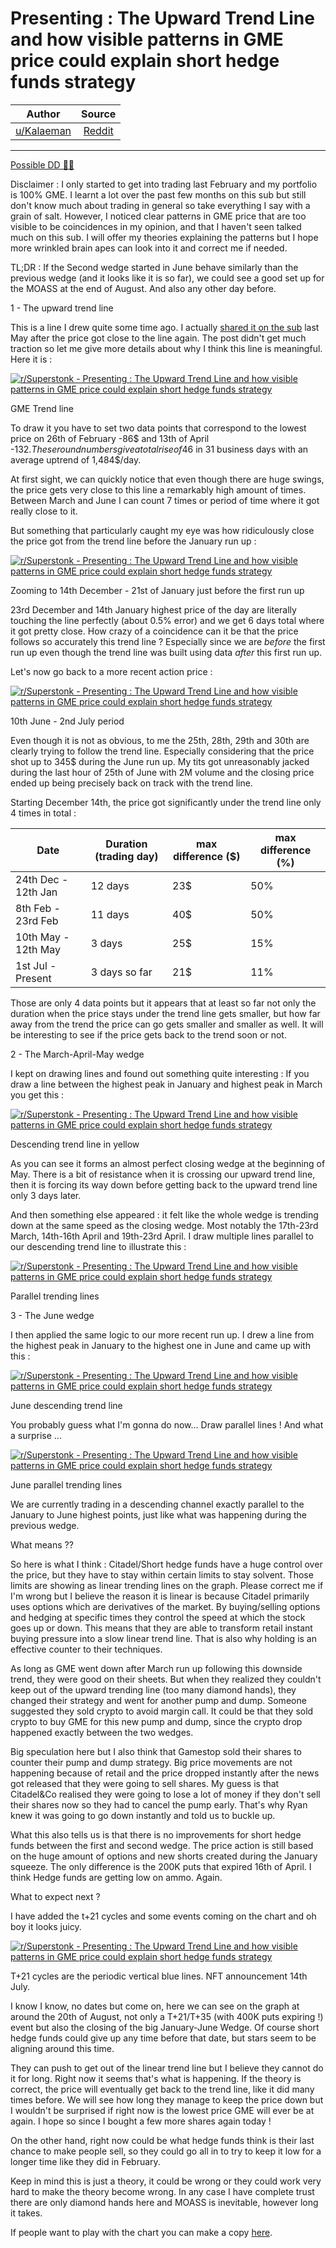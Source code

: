 Presenting : The Upward Trend Line and how visible patterns in GME price could explain short hedge funds strategy
=================================================================================================================

| Author       | Source       | 
| :-------------: |:-------------:|
|  [u/Kalaeman](https://www.reddit.com/user/Kalaeman/) | [Reddit](https://www.reddit.com/r/Superstonk/comments/oez0cl/presenting_the_upward_trend_line_and_how_visible/) | 

---

[Possible DD 👨‍🔬](https://www.reddit.com/r/Superstonk/search?q=flair_name%3A%22Possible%20DD%20%F0%9F%91%A8%E2%80%8D%F0%9F%94%AC%22&restrict_sr=1)

Disclaimer : I only started to get into trading last February and my portfolio is 100% GME. I learnt a lot over the past few months on this sub but still don't know much about trading in general so take everything I say with a grain of salt. However, I noticed clear patterns in GME price that are too visible to be coincidences in my opinion, and that I haven't seen talked much on this sub. I will offer my theories explaining the patterns but I hope more wrinkled brain apes can look into it and correct me if needed.

TL;DR : If the Second wedge started in June behave similarly than the previous wedge (and it looks like it is so far), we could see a good set up for the MOASS at the end of August. And also any other day before.

1 - The upward trend line

This is a line I drew quite some time ago. I actually [shared it on the sub](https://www.reddit.com/r/Superstonk/comments/n4vfx1/not_financial_advice_but_buying_the_dip_close_to/) last May after the price got close to the line again. The post didn't get much traction so let me give more details about why I think this line is meaningful. Here it is :

[![r/Superstonk - Presenting : The Upward Trend Line and how visible patterns in GME price could explain short hedge funds strategy](https://preview.redd.it/2f12tue5ig971.png?width=1285&format=png&auto=webp&s=b58ab508b68f761a957c37218471a6c2c4763d4f)](https://preview.redd.it/2f12tue5ig971.png?width=1285&format=png&auto=webp&s=b58ab508b68f761a957c37218471a6c2c4763d4f)

GME Trend line

To draw it you have to set two data points that correspond to the lowest price on 26th of February -86$ and 13th of April -132$. These round numbers give a total rise of 46$ in 31 business days with an average uptrend of 1,484$/day.

At first sight, we can quickly notice that even though there are huge swings, the price gets very close to this line a remarkably high amount of times. Between March and June I can count 7 times or period of time where it got really close to it.

But something that particularly caught my eye was how ridiculously close the price got from the trend line before the January run up :

[![r/Superstonk - Presenting : The Upward Trend Line and how visible patterns in GME price could explain short hedge funds strategy](https://preview.redd.it/0j8kidevng971.png?width=621&format=png&auto=webp&s=a51b01ba4769efcff06e875a9cf4a8dc7a316d7e)](https://preview.redd.it/0j8kidevng971.png?width=621&format=png&auto=webp&s=a51b01ba4769efcff06e875a9cf4a8dc7a316d7e)

Zooming to 14th December - 21st of January just before the first run up

23rd December and 14th January highest price of the day are literally touching the line perfectly (about 0.5% error) and we get 6 days total where it got pretty close. How crazy of a coincidence can it be that the price follows so accurately this trend line ? Especially since we are *before* the first run up even though the trend line was built using data *after* this first run up.

Let's now go back to a more recent action price :

[![r/Superstonk - Presenting : The Upward Trend Line and how visible patterns in GME price could explain short hedge funds strategy](https://preview.redd.it/6dauaymhvg971.png?width=811&format=png&auto=webp&s=270ff45b2cabc33073e47e42cd02a3441278cdd5)](https://preview.redd.it/6dauaymhvg971.png?width=811&format=png&auto=webp&s=270ff45b2cabc33073e47e42cd02a3441278cdd5)

10th June - 2nd July period

Even though it is not as obvious, to me the 25th, 28th, 29th and 30th are clearly trying to follow the trend line. Especially considering that the price shot up to 345$ during the June run up. My tits got unreasonably jacked during the last hour of 25th of June with 2M volume and the closing price ended up being precisely back on track with the trend line.

Starting December 14th, the price got significantly under the trend line only 4 times in total :

| Date | Duration (trading day) | max difference ($) | max difference (%) |
| --- | --- | --- | --- |
| 24th Dec - 12th Jan | 12 days | 23$ | 50% |
| 8th Feb - 23rd Feb | 11 days | 40$ | 50% |
| 10th May - 12th May | 3 days | 25$ | 15% |
| 1st Jul - Present | 3 days so far | 21$ | 11% |

Those are only 4 data points but it appears that at least so far not only the duration when the price stays under the trend line gets smaller, but how far away from the trend the price can go gets smaller and smaller as well. It will be interesting to see if the price gets back to the trend soon or not.

2 - The March-April-May wedge

I kept on drawing lines and found out something quite interesting : If you draw a line between the highest peak in January and highest peak in March you get this :

[![r/Superstonk - Presenting : The Upward Trend Line and how visible patterns in GME price could explain short hedge funds strategy](https://preview.redd.it/tst8bcrlal971.png?width=987&format=png&auto=webp&s=64e6bb4067a6f5365e15e085f167fd47e154cdc0)](https://preview.redd.it/tst8bcrlal971.png?width=987&format=png&auto=webp&s=64e6bb4067a6f5365e15e085f167fd47e154cdc0)

Descending trend line in yellow

As you can see it forms an almost perfect closing wedge at the beginning of May. There is a bit of resistance when it is crossing our upward trend line, then it is forcing its way down before getting back to the upward trend line only 3 days later.

And then something else appeared : it felt like the whole wedge is trending down at the same speed as the closing wedge. Most notably the 17th-23rd March, 14th-16th April and 19th-23rd April. I draw multiple lines parallel to our descending trend line to illustrate this :

[![r/Superstonk - Presenting : The Upward Trend Line and how visible patterns in GME price could explain short hedge funds strategy](https://preview.redd.it/y86wnb1odl971.png?width=987&format=png&auto=webp&s=a028a4a6574340cc124f252336ada853798d9fef)](https://preview.redd.it/y86wnb1odl971.png?width=987&format=png&auto=webp&s=a028a4a6574340cc124f252336ada853798d9fef)

Parallel trending lines

3 - The June wedge

I then applied the same logic to our more recent run up. I drew a line from the highest peak in January to the highest one in June and came up with this :

[![r/Superstonk - Presenting : The Upward Trend Line and how visible patterns in GME price could explain short hedge funds strategy](https://preview.redd.it/qvqsq0eigl971.png?width=1478&format=png&auto=webp&s=54548477322e8fd05bfed7add524aa9fc5deff83)](https://preview.redd.it/qvqsq0eigl971.png?width=1478&format=png&auto=webp&s=54548477322e8fd05bfed7add524aa9fc5deff83)

June descending trend line

You probably guess what I'm gonna do now... Draw parallel lines ! And what a surprise ...

[![r/Superstonk - Presenting : The Upward Trend Line and how visible patterns in GME price could explain short hedge funds strategy](https://preview.redd.it/4glohk94hl971.png?width=1478&format=png&auto=webp&s=485ee7a68e5fce58a96cebe1692c86cbe25aeba3)](https://preview.redd.it/4glohk94hl971.png?width=1478&format=png&auto=webp&s=485ee7a68e5fce58a96cebe1692c86cbe25aeba3)

June parallel trending lines

We are currently trading in a descending channel exactly parallel to the January to June highest points, just like what was happening during the previous wedge.

What means ??

So here is what I think : Citadel/Short hedge funds have a huge control over the price, but they have to stay within certain limits to stay solvent. Those limits are showing as linear trending lines on the graph. Please correct me if I'm wrong but I believe the reason it is linear is because Citadel primarily uses options which are derivatives of the market. By buying/selling options and hedging at specific times they control the speed at which the stock goes up or down. This means that they are able to transform retail instant buying pressure into a slow linear trend line. That is also why holding is an effective counter to their techniques.

As long as GME went down after March run up following this downside trend, they were good on their sheets. But when they realized they couldn't keep out of the upward trending line (too many diamond hands), they changed their strategy and went for another pump and dump. Someone suggested they sold crypto to avoid margin call. It could be that they sold crypto to buy GME for this new pump and dump, since the crypto drop happened exactly between the two wedges.

Big speculation here but I also think that Gamestop sold their shares to counter their pump and dump strategy. Big price movements are not happening because of retail and the price dropped instantly after the news got released that they were going to sell shares. My guess is that Citadel&Co realised they were going to lose a lot of money if they don't sell their shares now so they had to cancel the pump early. That's why Ryan knew it was going to go down instantly and told us to buckle up.

What this also tells us is that there is no improvements for short hedge funds between the first and second wedge. The price action is still based on the huge amount of options and new shorts created during the January squeeze. The only difference is the 200K puts that expired 16th of April. I think Hedge funds are getting low on ammo. Again.

What to expect next ?

I have added the t+21 cycles and some events coming on the chart and oh boy it looks juicy.

[![r/Superstonk - Presenting : The Upward Trend Line and how visible patterns in GME price could explain short hedge funds strategy](https://preview.redd.it/40r39mdz1m971.png?width=1392&format=png&auto=webp&s=056668839994edb58a5e39026a31a6b88fc29339)](https://preview.redd.it/40r39mdz1m971.png?width=1392&format=png&auto=webp&s=056668839994edb58a5e39026a31a6b88fc29339)

T+21 cycles are the periodic vertical blue lines. NFT announcement 14th July.

I know I know, no dates but come on, here we can see on the graph at around the 20th of August, not only a T+21/T+35 (with 400K puts expiring !) event but also the closing of the big January-June Wedge. Of course short hedge funds could give up any time before that date, but stars seem to be aligning around this time.

They can push to get out of the linear trend line but I believe they cannot do it for long. Right now it seems that's what is happening. If the theory is correct, the price will eventually get back to the trend line, like it did many times before. We will see how long they manage to keep the price down but I wouldn't be surprised if right now is the lowest price GME will ever be at again. I hope so since I bought a few more shares again today !

On the other hand, right now could be what hedge funds think is their last chance to make people sell, so they could go all in to try to keep it low for a longer time like they did in February.

Keep in mind this is just a theory, it could be wrong or they could work very hard to make the theory become wrong. In any case I have complete trust there are only diamond hands here and MOASS is inevitable, however long it takes.

If people want to play with the chart you can make a copy [here](https://www.tradingview.com/chart/4MuabdvY/).
